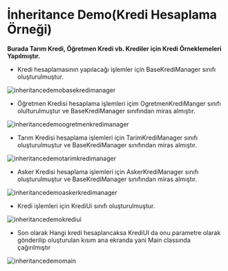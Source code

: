 # İnheritance Demo(Kredi Hesaplama Örneği)

**Burada Tarım Kredi, Öğretmen Kredi vb. Krediler için Kredi Örneklemeleri Yapılmıştır.**

- Kredi hesaplamasının yapılacağı işlemler için BaseKrediManager sınıfı oluşturulmuştur.

![inheritancedemobasekredimanager](https://user-images.githubusercontent.com/86554799/179233322-f5614979-4584-4718-97f6-bd324a8af607.jpg)

- Öğretmen Kredisi hesaplama işlemleri içim OgretmenKrediManger sınıfı olulturulmuştur ve BaseKrediManager sınıfından miras almıştır.

![inheritancedemoogretmenkredimanager](https://user-images.githubusercontent.com/86554799/179233338-10782da6-8355-4f3a-a27b-2734a4fcf455.jpg)

- Tarım Kredisi hesaplama işlemleri için TarimKrediManager sınıfı oluşturulmuştur ve BaseKrediManager sınıfından miras almıştır.

![inheritancedemotarimkredimanager](https://user-images.githubusercontent.com/86554799/179233372-6f68fb72-8a55-43da-a5eb-d476b288491b.jpg)

- Asker Kredisi hesaplama işlemleri için AskerKrediManager sınıfı oluşturulmuştur ve BaseKrediManager sınıfından miras almıştır.

![inheritancedemoaskerkredimanager](https://user-images.githubusercontent.com/86554799/179235237-92f80ca8-8c19-4d4b-8b87-27ac041e77fb.jpg)

- Kredi işlemleri için KrediUi sınıfı oluşturulmuştur.

![inheritancedemokrediui](https://user-images.githubusercontent.com/86554799/179233441-c37effa6-6d0b-4746-9fc3-bcac0081f0e6.jpg)

- Son olarak Hangi kredi hesaplancaksa KrediUI da onu parametre olarak gönderilip oluşturulan kısım ana ekranda yani Main classında çağırılmıştır

![inheritancedemomain](https://user-images.githubusercontent.com/86554799/179233305-7fe54c5c-c990-4853-a34b-a81813655c06.jpg)



